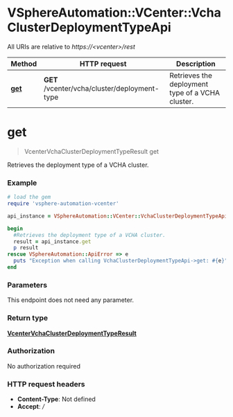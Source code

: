 # VSphereAutomation::VCenter::VchaClusterDeploymentTypeApi

All URIs are relative to *https://&lt;vcenter&gt;/rest*

Method | HTTP request | Description
------------- | ------------- | -------------
[**get**](VchaClusterDeploymentTypeApi.md#get) | **GET** /vcenter/vcha/cluster/deployment-type | Retrieves the deployment type of a VCHA cluster.


# **get**
> VcenterVchaClusterDeploymentTypeResult get

Retrieves the deployment type of a VCHA cluster.

### Example
```ruby
# load the gem
require 'vsphere-automation-vcenter'

api_instance = VSphereAutomation::VCenter::VchaClusterDeploymentTypeApi.new

begin
  #Retrieves the deployment type of a VCHA cluster.
  result = api_instance.get
  p result
rescue VSphereAutomation::ApiError => e
  puts "Exception when calling VchaClusterDeploymentTypeApi->get: #{e}"
end
```

### Parameters
This endpoint does not need any parameter.

### Return type

[**VcenterVchaClusterDeploymentTypeResult**](VcenterVchaClusterDeploymentTypeResult.md)

### Authorization

No authorization required

### HTTP request headers

 - **Content-Type**: Not defined
 - **Accept**: */*



